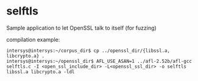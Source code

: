 # selftls
Sample application to let OpenSSL talk to itself (for fuzzing)

compilation example:
```
intersys@intersys:~/corpus_dir$ cp ../openssl_dir/{libssl.a, libcrypto.a} .
intersys@intersys:~/openssl_dir$ AFL_USE_ASAN=1 ../afl-2.52b/afl-gcc selftls.c -I <open_ssl_include_dir> -L<openssl_ssl_dir> -o selftls libssl.a libcrypto.a -ldl
```
